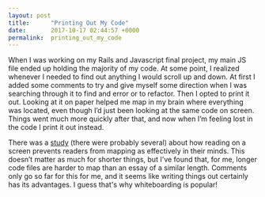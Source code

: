 ```yaml
---
layout: post
title:      "Printing Out My Code"
date:       2017-10-17 02:44:57 +0000
permalink:  printing_out_my_code
---
```


When I was working on my Rails and Javascript final project, my main JS file ended up holding the majority of my code. At some point, I realized whenever I needed to find out anything I would scroll up and down. At first I added some comments to try and give myself some direction when I was searching through it to find and error or to refactor. Then I opted to print it out. Looking at it on paper helped me map in my brain where everything was located, even though I’d just been looking at the same code on screen. Things went much more quickly after that, and now when I’m feeling lost in the code I print it out instead. 

There was a [study](https://www.scientificamerican.com/article/reading-paper-screens/) (there were probably several) about how reading on a screen prevents readers from mapping as effectively in their minds. This doesn’t matter as much for shorter things, but I've found that, for me, longer code files are harder to map than an essay of a similar length. Comments only go so far for this for me, and it seems like writing things out certainly has its advantages. I guess that's why whiteboarding is popular! 
